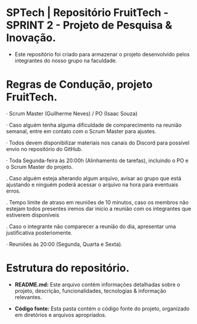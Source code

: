 # SPTech | Repositório FruitTech - SPRINT 2 - Projeto de Pesquisa &amp; Inovação.
- Este repositório foi criado para armazenar o projeto desenvolvido pelos integrantes do nosso grupo na faculdade.

# Regras de Condução, projeto FruitTech.

· Scrum Master (Guilherme Neves) / PO (Isaac Souza)

· Caso alguém tenha alguma dificuldade de comparecimento na reunião semanal, entre em contato com o Scrum Master para ajustes.

· Todos devem disponibilizar materiais nos canais do Discord para possível envio no repositório do GitHub.

· Toda Segunda-feira às 20:00h (Alinhamento de tarefas), incluindo o PO e o Scrum Master do projeto.

. Caso alguém esteja alterando algum arquivo, avisar ao grupo que está ajustando e ninguém poderá acessar o arquivo na hora para eventuais erros.

. Tempo limite de atraso em reuniões de 10 minutos, caso os membros não estejam todos presentes iremos dar inicio a reunião com os integrantes que estiverem 
  disponíveis

. Caso o integrante não comparecer a reunião do dia, apresentar uma justificativa posteriomente.
  
· Reuniões às 20:00 (Segunda, Quarta e Sexta).


# Estrutura do repositório.

- <b>README.md:</b> Este arquivo contém informações detalhadas sobre o projeto, descrição, funcionalidades, tecnologias & informação relevantes.

- <b>Código fonte:</b> Esta pasta contém o código fonte do projeto, organizado em diretórios e arquivos apropriados.
